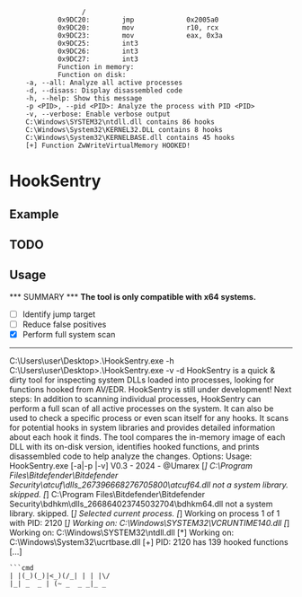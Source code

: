 
                      /
                0x9DC20:        jmp             0x2005a0
                0x9DC20:        mov             r10, rcx
                0x9DC23:        mov             eax, 0x3a
                0x9DC25:        int3
                0x9DC26:        int3
                0x9DC27:        int3
                Function in memory:
                Function on disk:
        -a, --all: Analyze all active processes
        -d, --disass: Display disassembled code
        -h, --help: Show this message
        -p <PID>, --pid <PID>: Analyze the process with PID <PID>
        -v, --verbose: Enable verbose output
        C:\Windows\SYSTEM32\ntdll.dll contains 86 hooks
        C:\Windows\System32\KERNEL32.DLL contains 8 hooks
        C:\Windows\System32\KERNELBASE.dll contains 45 hooks
        [+] Function ZwWriteVirtualMemory HOOKED!
# HookSentry
## Example
## TODO
## Usage
*** SUMMARY ***
**The tool is only compatible with x64 systems.**
- [ ] Identify jump target
- [ ] Reduce false positives
- [x] Perform full system scan
---
C:\Users\user\Desktop>.\HookSentry.exe -h
C:\Users\user\Desktop>.\HookSentry.exe -v -d
HookSentry is a quick & dirty tool for inspecting system DLLs loaded into processes, looking for functions hooked from AV/EDR.
HookSentry is still under development! Next steps:
In addition to scanning individual processes, HookSentry can perform a full scan of all active processes on the system. It can also be used to check a specific process or even scan itself for any hooks.
It scans for potential hooks in system libraries and provides detailed information about each hook it finds. The tool compares the in-memory image of each DLL with its on-disk version, identifies hooked functions, and prints disassembled code to help analyze the changes.
Options:
Usage: HookSentry.exe [-a|-p <PID>|-v]
V0.3 - 2024 - @Umarex
[*] C:\Program Files\Bitdefender\Bitdefender Security\atcuf\dlls_267396668276705800\atcuf64.dll not a system library. skipped.
[*] C:\Program Files\Bitdefender\Bitdefender Security\bdhkm\dlls_266864023745032704\bdhkm64.dll not a system library. skipped.
[*] Selected current process.
[*] Working on process 1 of 1 with PID: 2120
[*] Working on: C:\Windows\SYSTEM32\VCRUNTIME140.dll
[*] Working on: C:\Windows\SYSTEM32\ntdll.dll
[*] Working on: C:\Windows\System32\ucrtbase.dll
[+] PID: 2120 has 139 hooked functions
[...]
```
```cmd
| |(_)(_)|<_)(/_| | | |\/
|_| _  _ | (~ _  _ _|_ _

